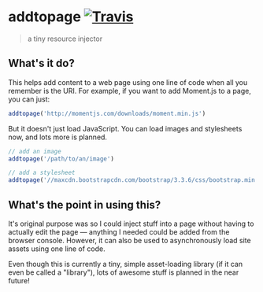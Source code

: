 # addtopage [![Travis](https://img.shields.io/travis/blakek/addtopage.svg)](https://travis-ci.org/blakek/addtopage)

> a tiny resource injector


## What's it do?

This helps add content to a web page using one line of code when all you remember is the URI.  For example, if you want to add Moment.js to a page, you can just:

```javascript
addtopage('http://momentjs.com/downloads/moment.min.js')
```

But it doesn't just load JavaScript.  You can load images and stylesheets now, and lots more is planned.

```javascript
// add an image
addtopage('/path/to/an/image')

// add a stylesheet
addtopage('//maxcdn.bootstrapcdn.com/bootstrap/3.3.6/css/bootstrap.min.css')
```




## What's the point in using this?

It's original purpose was so I could inject stuff into a page without having to actually edit the page — anything I needed could be added from the browser console.
However, it can also be used to asynchronously load site assets using one line of code.

Even though this is currently a tiny, simple asset-loading library (if it can even be called a "library"), lots of awesome stuff is planned in the near future!

